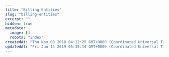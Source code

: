 ```yaml
---
title: "Billing Entities"
slug: "billing-entities"
excerpt: ""
hidden: true
metadata: 
  image: []
  robots: "index"
createdAt: "Thu Nov 08 2018 04:12:25 GMT+0000 (Coordinated Universal Time)"
updatedAt: "Fri Jun 14 2019 05:35:14 GMT+0000 (Coordinated Universal Time)"
---
```

